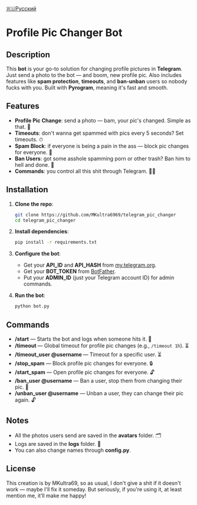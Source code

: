 [🇷🇺Русский](https://github.com/MKultra6969/telegram_pic_changer/blob/main/README.ru.md)

# **Profile Pic Changer Bot**

## **Description**

This **bot** is your go-to solution for changing profile pictures in **Telegram**. Just send a photo to the bot — and boom, new profile pic. Also includes features like **spam protection**, **timeouts**, and **ban-unban** users so nobody fucks with you. Built with **Pyrogram**, meaning it's fast and smooth.

## **Features**

- **Profile Pic Change**: send a photo — bam, your pic's changed. Simple as that. 📸
- **Timeouts**: don't wanna get spammed with pics every 5 seconds? Set timeouts. ⏱
- **Spam Block**: if everyone is being a pain in the ass — block pic changes for everyone. 🛑
- **Ban Users**: got some asshole spamming porn or other trash? Ban him to hell and done. 🚫
- **Commands**: you control all this shit through Telegram. 🧑‍💻

## **Installation**

1. **Clone the repo**:
    ```bash
    git clone https://github.com/MKultra6969/telegram_pic_changer
    cd telegram_pic_changer
    ```

2. **Install dependencies**:
    ```bash
    pip install -r requirements.txt
    ```

3. **Configure the bot**:
    - Get your **API_ID** and **API_HASH** from [my.telegram.org](https://my.telegram.org/auth).
    - Get your **BOT_TOKEN** from [BotFather](https://core.telegram.org/bots#botfather).
    - Put your **ADMIN_ID** (just your Telegram account ID) for admin commands.

4. **Run the bot**:
    ```bash
    python bot.py
    ```

## **Commands**

- **/start** — Starts the bot and logs when someone hits it. 💬
- **/timeout <time>** — Global timeout for profile pic changes (e.g., `/timeout 1h`). ⏳
- **/timeout_user @username <time>** — Timeout for a specific user. ⏳
- **/stop_spam** — Block profile pic changes for everyone. 🔒
- **/start_spam** — Open profile pic changes for everyone. 🔓
- **/ban_user @username** — Ban a user, stop them from changing their pic. 🚫
- **/unban_user @username** — Unban a user, they can change their pic again. 🔓

## **Notes**

- All the photos users send are saved in the **avatars** folder. 🗂
- Logs are saved in the **logs** folder. 📑
- You can also change names through **config.py**.

## **License**

This creation is by MKultra69, so as usual, I don't give a shit if it doesn't work — maybe I'll fix it someday. But seriously, if you're using it, at least mention me, it’ll make me happy!
